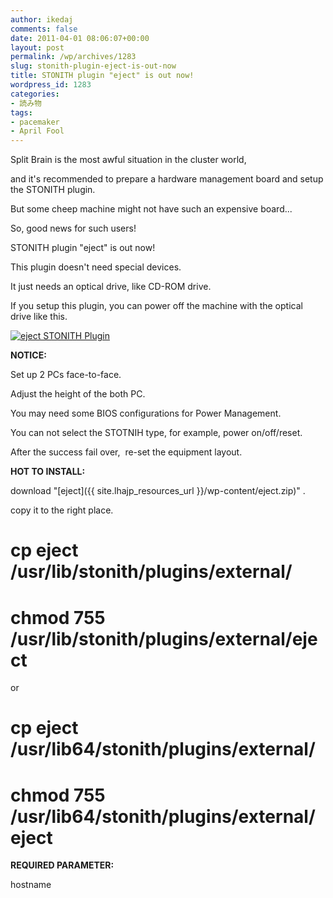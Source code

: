 ```yaml
---
author: ikedaj
comments: false
date: 2011-04-01 08:06:07+00:00
layout: post
permalink: /wp/archives/1283
slug: stonith-plugin-eject-is-out-now
title: STONITH plugin "eject" is out now!
wordpress_id: 1283
categories:
- 読み物
tags:
- pacemaker
- April Fool
---
```


Split Brain is the most awful situation in the cluster world,  

 and it's recommended to prepare a hardware management board and setup the STONITH plugin.  

 But some cheep machine might not have such an expensive board...





So, good news for such users!  

 STONITH plugin "eject" is out now!





This plugin doesn't need special devices.  

 It just needs an optical drive, like CD-ROM drive.





If you setup this plugin, you can power off the machine with the optical drive like this.  

 





  






[![eject STONITH Plugin](/assets/images/wp-content/eject.jpg)](/wp/archives/1272/eject-2)





  






**NOTICE:**  

 Set up 2 PCs face-to-face.  

 Adjust the height of the both PC.  

 You may need some BIOS configurations for Power Management.  

 You can not select the STOTNIH type, for example, power on/off/reset.





  






After the success fail over,  re-set the equipment layout.





  







**HOT TO INSTALL:**  

 download "[eject]({{ site.lhajp_resources_url }}/wp-content/eject.zip)" .





copy it to the right place.  

 # cp eject /usr/lib/stonith/plugins/external/  

 # chmod 755 /usr/lib/stonith/plugins/external/eject   

 or  

 # cp eject /usr/lib64/stonith/plugins/external/  

 # chmod 755 /usr/lib64/stonith/plugins/external/eject





  






**REQUIRED PARAMETER:**  

 hostname
